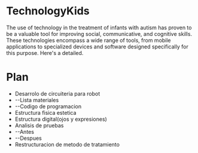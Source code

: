# TechnologyKids
The use of technology in the treatment of infants with autism has proven to be a valuable tool for improving social, communicative, and cognitive skills. These technologies encompass a wide range of tools, from mobile applications to specialized devices and software designed specifically for this purpose. Here's a detailed.

# Plan
- Desarrolo de circuiteria para robot
- --Lista materiales
- --Codigo de programacion
- Estructura fisica estetica
- Estructura digital(ojos y expresiones)
- Analisis de pruebas
- --Antes
- --Despues
- Restructuracion de metodo de tratamiento
